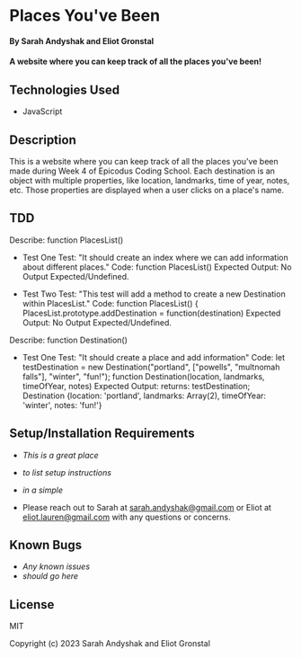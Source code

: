 # Places You've Been

#### By Sarah Andyshak and Eliot Gronstal

####  A website where you can keep track of all the places you've been!

## Technologies Used

* JavaScript

## Description

This is a website where you can keep track of all the places you've been made during Week 4 of Epicodus Coding School. Each destination is an object with multiple properties, like location, landmarks, time of year, notes, etc. Those properties are displayed when a user clicks on a place's name.

## TDD

Describe: function PlacesList()
* Test One
Test: "It should create an index where we can add information about different places."
Code: 
function PlacesList() 
Expected Output: No Output Expected/Undefined.

<!-- function PlacesList() {
  this.destinations = {};
  }-->

* Test Two
Test: "This test will add a method to create a new Destination within PlacesList."
Code: 
function PlacesList() {
PlacesList.prototype.addDestination = function(destination)
Expected Output: No Output Expected/Undefined.

<!-- PlacesList.prototype.addDestination = function(destination) {
  this.destinations[destination.location] = destintation;
} -->


Describe: function Destination()
* Test One
Test: "It should create a place and add information"
Code: 
let testDestination = new Destination("portland", ["powells", "multnomah falls"], "winter", "fun!");
function Destination(location, landmarks, timeOfYear, notes)
Expected Output: returns: testDestination;
Destination {location: 'portland', landmarks: Array(2), timeOfYear: 'winter', notes: 'fun!'}


## Setup/Installation Requirements

* _This is a great place_
* _to list setup instructions_
* _in a simple_

* Please reach out to Sarah at sarah.andyshak@gmail.com or Eliot at eliot.lauren@gmail.com with any questions or concerns.

## Known Bugs

* _Any known issues_
* _should go here_

## License

MIT

Copyright (c) 2023 Sarah Andyshak and Eliot Gronstal
